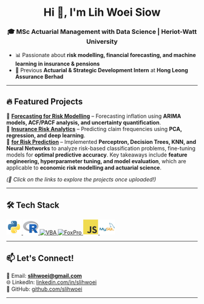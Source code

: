 <h1 align="center">Hi 👋, I'm Lih Woei Siow</h1>
<h3 align="center">🎓 MSc Actuarial Management with Data Science | Heriot-Watt University</h3>

- 📊 Passionate about **risk modelling, financial forecasting, and machine learning in insurance & pensions**  
- 💼 Previous **Actuarial & Strategic Development Intern** at **Hong Leong Assurance Berhad**  

---

## 🔥 Featured Projects
🔹 **[Forecasting for Risk Modelling](https://github.com/slihwoei/Risk-Modelling)** – Forecasting inflation using **ARIMA models, ACF/PACF analysis, and uncertainty quantification**.  
🔹 **[Insurance Risk Analytics](https://github.com/slihwoei/Insurance-Risk-Analytics)** – Predicting claim frequencies using **PCA, regression, and deep learning**.  
🔹 **[for Risk Prediction](https://github.com/slihwoei/Risk-Prediction)** – Implemented **Perceptron, Decision Trees, KNN, and Neural Networks** to analyze risk-based classification problems, fine-tuning models for **optimal predictive accuracy**. Key takeaways include **feature engineering, hyperparameter tuning, and model evaluation**, which are applicable to **economic risk modelling and actuarial science**.  

*(🚀 Click on the links to explore the projects once uploaded!)*  

---

## 🛠 **Tech Stack**
<p align="left">
  <!-- Python -->
  <a href="https://www.python.org" target="_blank" rel="noreferrer">
    <img src="https://raw.githubusercontent.com/devicons/devicon/master/icons/python/python-original.svg" alt="Python" width="40" height="40" title="Python - Data Science & Actuarial Modelling"/>
  </a> 
  <!-- R -->
  <a href="https://www.r-project.org/" target="_blank" rel="noreferrer">
    <img src="https://raw.githubusercontent.com/devicons/devicon/master/icons/r/r-original.svg" alt="R" width="40" height="40" title="R - Statistical Computing & Data Visualization"/>
  </a>
  <!-- VBA -->
  <a href="https://docs.microsoft.com/en-us/office/vba/api/overview/" target="_blank" rel="noreferrer">
    <img src="https://img.shields.io/badge/-VBA-217346?style=flat-square&logo=microsoft-excel&logoColor=white" alt="VBA" title="VBA - Excel Automation & Financial Modelling"/>
  </a>
  <!-- FoxPro -->
  <a href="https://en.wikipedia.org/wiki/FoxPro" target="_blank" rel="noreferrer">
    <img src="https://img.shields.io/badge/-FoxPro-FF6600?style=flat-square&logo=database&logoColor=white" alt="FoxPro" title="FoxPro - Actuarial Data Processing"/>
  </a>
  <!-- JavaScript -->
  <a href="https://developer.mozilla.org/en-US/docs/Web/JavaScript" target="_blank" rel="noreferrer">
    <img src="https://raw.githubusercontent.com/devicons/devicon/master/icons/javascript/javascript-original.svg" alt="JavaScript" width="40" height="40" title="JavaScript - Web Development & Automation"/>
  </a>
  <!-- SQL -->
  <a href="https://www.mysql.com/" target="_blank" rel="noreferrer">
    <img src="https://raw.githubusercontent.com/devicons/devicon/master/icons/mysql/mysql-original-wordmark.svg" alt="SQL" width="40" height="40" title="SQL - Database Management & Querying"/>
  </a>
</p>

---

## 📫 **Let's Connect!**
📧 Email: **slihwoei@gmail.com**  
🌐 LinkedIn: [linkedin.com/in/slihwoei](https://linkedin.com/in/slihwoei)  
🚀 GitHub: [github.com/slihwoei](https://github.com/slihwoei)  

---
